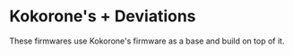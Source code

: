 # Kokorone's + Deviations

These firmwares use Kokorone's firmware as a base and build on top of it.
